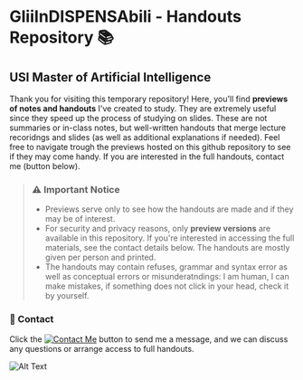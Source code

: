 # GliiInDISPENSAbili - Handouts Repository 📚
## USI Master of Artificial Intelligence

Thank you for visiting this temporary repository! Here, you'll find **previews of notes and handouts** I've created to study. They are extremely useful since they speed up the process of studying on slides. These are not summaries or in-class notes, but well-written handouts that merge lecture recoridngs and slides (as well as additional explanations if needed). Feel free to navigate trough the previews hosted on this github repository to see if they may come handy. If you are interested in the full handouts, contact me (button below).

> ### ⚠️ Important Notice
> *  Previews serve only to see how the handouts are made and if they may be of interest.
> * For security and privacy reasons, only **preview versions** are available in this repository. If you're interested in accessing the full materials, see the contact details below. The handouts are mostly given per person and printed.
> *  The handouts may contain refuses, grammar and syntax error as well as conceptual errors or misunderatndings: I am human, I can make mistakes, if something does not click in your head, check it by yourself.

### 📩 Contact
Click the [![Contact Me](https://img.shields.io/badge/Contact%20Me-8A2BE2?style=flat)](https://t.me/caputcaprarum) button to send me a message, and we can discuss any questions or arrange access to full handouts.

![Alt Text](https://preview.redd.it/yqugry85uio31.jpg?width=640&crop=smart&auto=webp&s=cacb438953ec3df7637aa0ed820fe18a7cb9514a)


